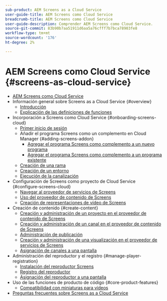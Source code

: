 ```yaml
---
sub-product: AEM Screens as a Cloud Service
user-guide-title: AEM Screens como Cloud Service
breadcrumb-title: AEM Screens como Cloud Service
user-guide-description: Comprender AEM Screens como Cloud Service.
source-git-commit: 83b90b7aa51911d6aa5a76cfff7b7bca78903fe8
workflow-type: tm+mt
source-wordcount: '176'
ht-degree: 2%

---
```



# AEM Screens como Cloud Service {#screens-as-cloud-service}

+ [AEM Screens como Cloud Service](/help/screens-cloud/home.md)
+ Información general sobre Screens as a Cloud Service {#overview}
   + [Introducción](/help/screens-cloud/introduction/introduction.md)
   + [Explicación de las definiciones de funciones](/help/screens-cloud/introduction/personas-screens-cloud.md)
+ Incorporación a Screens como Cloud Service {#onboarding-screens-cloud}
   + [Primer inicio de sesión](/help/screens-cloud/onboarding-screens-cloud/first-time-login-screens-cloud.md)
   + Añadir el programa Screens como un complemento en Cloud Manager {#adding-screens-addon}
      + [Agregar el programa Screens como complemento a un nuevo programa](/help/screens-cloud/onboarding-screens-cloud/add-on-new-program-screens-cloud.md)
      + [Agregar el programa Screens como complemento a un programa existente](/help/screens-cloud/onboarding-screens-cloud/add-on-existing-program-screens-cloud.md)
   + [Creación de una rama](/help/screens-cloud/onboarding-screens-cloud/creating-a-branch.md)
   + [Creación de un entorno](/help/screens-cloud/onboarding-screens-cloud/creating-an-environment.md)
   + [Ejecución de la canalización](/help/screens-cloud/onboarding-screens-cloud/running-a-pipeline.md)
+ Configuración de Screens como proyecto de Cloud Service {#configure-screens-cloud}
   + [Navegar al proveedor de servicios de Screens](/help/screens-cloud/configuring/navigating-to-screens-services-provider.md)
   + [Uso del proveedor de contenido de Screens](/help/screens-cloud/configuring/using-screens-content-provider.md)
   + [Creación de representaciones de vídeo de Screens](/help/screens-cloud/configuring/creating-screens-video-renditions-cloud-service.md)
+ Creación de contenido {#create-content}
   + [Creación y administración de un proyecto en el proveedor de contenido de Screens](/help/screens-cloud/creating-content/creating-projects-screens-cloud.md)
   + [Creación y administración de un canal en el proveedor de contenido de Screens](/help/screens-cloud/creating-content/creating-channels-screens-cloud.md)
   + [Administración de publicación](/help/screens-cloud/creating-content/manage-publish.md)
   + [Creación y administración de una visualización en el proveedor de servicios de Screens](/help/screens-cloud/creating-content/creating-displays-screens-cloud.md)
   + [Asignación de canales a una pantalla](/help/screens-cloud/creating-content/assigning-channels-to-display.md)
+ Administración del reproductor y el registro {#manage-player-registration}
   + [Instalación del reproductor Screens](/help/screens-cloud/managing-players-registration/installing-screens-cloud-player.md)
   + [Registro del reproductor](/help/screens-cloud/managing-players-registration/registering-players-screens-cloud.md)
   + [Asignación del reproductor a una pantalla](/help/screens-cloud/managing-players-registration/assigning-player-display.md)
+ Uso de las funciones de producto de código {#core-product-features}
   + [Compatibilidad con miniaturas para vídeos](/help/screens-cloud/using-core-product-features/thumbnail-support-videos.md)
+ [Preguntas frecuentes sobre Screens as a Cloud Service](/help/screens-cloud/screens-cloud-faqs.md)
